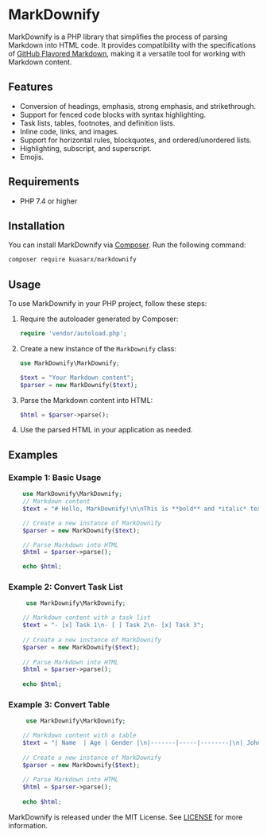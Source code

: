 # MarkDownify

MarkDownify is a PHP library that simplifies the process of parsing Markdown into HTML code. It provides compatibility with the specifications of [GitHub Flavored Markdown](https://github.github.com/gfm/), making it a versatile tool for working with Markdown content.

## Features

- Conversion of headings, emphasis, strong emphasis, and strikethrough.
- Support for fenced code blocks with syntax highlighting.
- Task lists, tables, footnotes, and definition lists.
- Inline code, links, and images.
- Support for horizontal rules, blockquotes, and ordered/unordered lists.
- Highlighting, subscript, and superscript.
- Emojis.

## Requirements

- PHP 7.4 or higher

## Installation

You can install MarkDownify via [Composer](https://getcomposer.org/). Run the following command:

```bash
composer require kuasarx/markdownify
```

## Usage

To use MarkDownify in your PHP project, follow these steps:

1. Require the autoloader generated by Composer:

    ```php
    require 'vendor/autoload.php';
    ```

2. Create a new instance of the `MarkDownify` class:

    ```php
    use MarkDownify\MarkDownify;

    $text = "Your Markdown content";
    $parser = new MarkDownify($text);
    ```

3. Parse the Markdown content into HTML:

    ```php
    $html = $parser->parse();
    ```

4. Use the parsed HTML in your application as needed.

## Examples
### Example 1: Basic Usage

```php
    use MarkDownify\MarkDownify;
    // Markdown content
    $text = "# Hello, MarkDownify!\n\nThis is **bold** and *italic* text.";

    // Create a new instance of MarkDownify
    $parser = new MarkDownify($text);

    // Parse Markdown into HTML
    $html = $parser->parse();

    echo $html;
```
### Example 2: Convert Task List
```php
     use MarkDownify\MarkDownify;

    // Markdown content with a task list
    $text = "- [x] Task 1\n- [ ] Task 2\n- [x] Task 3";
    
    // Create a new instance of MarkDownify
    $parser = new MarkDownify($text);
    
    // Parse Markdown into HTML
    $html = $parser->parse();
    
    echo $html;
```
### Example 3: Convert Table
```php
     use MarkDownify\MarkDownify;

    // Markdown content with a table
    $text = "| Name  | Age | Gender |\n|-------|-----|--------|\n| John  | 30  | Male   |\n| Alice | 25  | Female |";
    
    // Create a new instance of MarkDownify
    $parser = new MarkDownify($text);
    
    // Parse Markdown into HTML
    $html = $parser->parse();
    
    echo $html;
```

MarkDownify is released under the MIT License. See [LICENSE](LICENSE) for more information.

